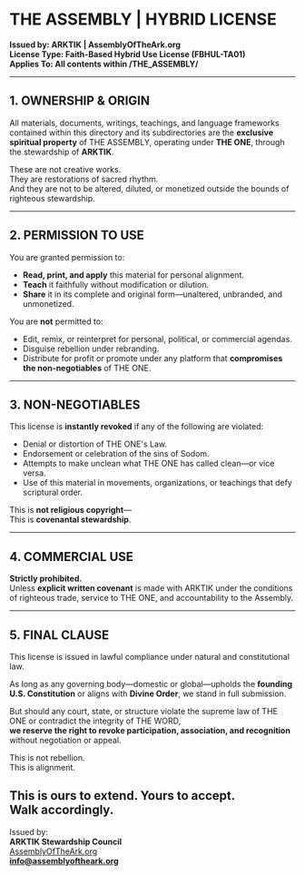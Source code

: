 # THE ASSEMBLY | HYBRID LICENSE

**Issued by: ARKTIK | AssemblyOfTheArk.org**  
**License Type: Faith-Based Hybrid Use License (FBHUL-TA01)**  
**Applies To: All contents within /THE_ASSEMBLY/**

---

## 1. OWNERSHIP & ORIGIN

All materials, documents, writings, teachings, and language frameworks contained within this directory and its subdirectories are the **exclusive spiritual property** of THE ASSEMBLY, operating under **THE ONE**, through the stewardship of **ARKTIK**.

These are not creative works.  
They are restorations of sacred rhythm.  
And they are not to be altered, diluted, or monetized outside the bounds of righteous stewardship.

---

## 2. PERMISSION TO USE

You are granted permission to:

- **Read, print, and apply** this material for personal alignment.
- **Teach** it faithfully without modification or dilution.
- **Share** it in its complete and original form—unaltered, unbranded, and unmonetized.

You are **not** permitted to:

- Edit, remix, or reinterpret for personal, political, or commercial agendas.  
- Disguise rebellion under rebranding.  
- Distribute for profit or promote under any platform that **compromises the non-negotiables** of THE ONE.

---

## 3. NON-NEGOTIABLES

This license is **instantly revoked** if any of the following are violated:

- Denial or distortion of THE ONE's Law.  
- Endorsement or celebration of the sins of Sodom.  
- Attempts to make unclean what THE ONE has called clean—or vice versa.  
- Use of this material in movements, organizations, or teachings that defy scriptural order.

This is **not religious copyright**—  
This is **covenantal stewardship**.

---

## 4. COMMERCIAL USE

**Strictly prohibited.**  
Unless **explicit written covenant** is made with ARKTIK under the conditions of righteous trade, service to THE ONE, and accountability to the Assembly.

---

## 5. FINAL CLAUSE

This license is issued in lawful compliance under natural and constitutional law.

As long as any governing body—domestic or global—upholds the **founding U.S. Constitution** or aligns with **Divine Order**, we stand in full submission.

But should any court, state, or structure violate the supreme law of THE ONE or contradict the integrity of THE WORD,  
**we reserve the right to revoke participation, association, and recognition** without negotiation or appeal.

This is not rebellion.  
This is alignment.

**This is ours to extend. Yours to accept.**  
**Walk accordingly.**
---

Issued by:  
**ARKTIK Stewardship Council**  
[AssemblyOfTheArk.org](https://AssemblyOfTheArk.org)  
**info@assemblyoftheark.org**
